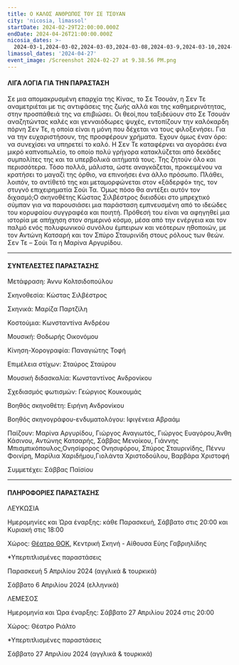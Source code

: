 ```yaml
---
title: Ο ΚΑΛΟΣ ΑΝΘΡΩΠΟΣ ΤΟΥ ΣΕ ΤΣΟΥΑΝ
city: 'nicosia, limassol'
startDate: 2024-02-29T22:00:00.000Z
endDate: 2024-04-26T21:00:00.000Z
nicosia_dates: >-
  2024-03-1,2024-03-02,2024-03-03,2024-03-08,2024-03-9,2024-03-10,2024-03-15,2024-03-16,2024-03-17,2024-03-22,2024-03-23,2024-03-24,2024-03-29,2024-03-30,2024-03-31,2024-04-05,2024-04-06,2024-04-07,2024-04-12,2024-04-13,2024-04-14
limassol_dates: '2024-04-27'
event_image: /Screenshot 2024-02-27 at 9.38.56 PM.png
---
```


#### ΛΙΓΑ ΛΟΓΙΑ ΓΙΑ ΤΗΝ ΠΑΡΑΣΤΑΣΗ

Σε μια απομακρυσμένη	επαρχία	της Κίνας, το Σε Τσουάν,	η Σεν Τε αναμετριέται	με τις αντιφάσεις της ζωής αλλά και της καθημερινότητας, στην προσπάθειά της να επιβιώσει. Οι θεοί,που ταξιδεύουν στο Σε Τσουάν αναζητώντας καλές και γενναιόδωρες ψυχές, εντοπίζουν την καλόκαρδη πόρνη Σεν Τε, η οποία είναι η μόνη που δέχεται να τους φιλοξενήσει. Για να την ευχαριστήσουν, της προσφέρουν χρήματα. Έχουν όμως έναν όρο: να συνεχίσει να υπηρετεί το καλό. Η Σεν Τε καταφέρνει να αγοράσει ένα μικρό καπνοπωλείο, το οποίο πολύ γρήγορα κατακλύζεται από δεκάδες συμπολίτες της και τα υπερβολικά αιτήματά τους. Της ζητούν όλο και περισσότερα. Τόσο πολλά, μάλιστα, ώστε αναγκάζεται, προκειμένου να κρατήσει το μαγαζί της όρθιο, να επινοήσει ένα άλλο πρόσωπο. Πλάθει, λοιπόν, το αντίθετό της και μεταμορφώνεται στον «ξάδερφό» της, τον στυγνό επιχειρηματία Σούι Τα. Όμως πόσο θα αντέξει αυτόν τον διχασμό;Ο σκηνοθέτης Κώστας Σιλβέστρος διεισδύει στο μπρεχτικό σύμπαν για να παρουσιάσει μια παράσταση εμπνευσμένη από το ιδεώδες του κορυφαίου συγγραφέα και ποιητή. Πρόθεσή του είναι να αφηγηθεί μια ιστορία με απήχηση στον σημερινό κόσμο, μέσα από την ενέργεια και τον παλμό ενός πολυφωνικού συνόλου έμπειρων και νεότερων ηθοποιών, με τον Αντώνη Κατσαρή και τον Σπύρο Σταυρινίδη στους ρόλους των θεών. Σεν Τε – Σούι Τα η Μαρίνα Αργυρίδου.

***

#### ΣΥΝΤΕΛΕΣΤΕΣ ΠΑΡΑΣΤΑΣΗΣ

Μετάφραση:	Άννυ Κολτσιδοπούλου

Σκηνοθεσία:	Κώστας Σιλβέστρος

Σκηνικά: Μαρίζα Παρτζίλη

Κοστούμια:	Κωνσταντίνα Ανδρέου

Μουσική:	Θοδωρής Οικονόμου

Κίνηση-Χορογραφία:	Παναγιώτης Τοφή

Επιμέλεια στίχων:	Σταύρος Σταύρου

Μουσική διδασκαλία:	Κωνσταντίνος Ανδρονίκου

Σχεδιασμός φωτισμών:	Γεώργιος Κουκουμάς

Βοηθός σκηνοθέτη:	Ειρήνη Ανδρονίκου

Βοηθός σκηνογράφου-ενδυματολόγου:	Ιφιγένεια Αβραάμ

Παίζουν:	Μαρίνα Αργυρίδου, Γιώργος Αναγιωτός, Γιώργος Ευαγόρου,Άνθη Κάσινου, Αντώνης Κατσαρής, Σάββας Μενοίκου, Γιάννης Μπισμπικόπουλος,Ονησίφορος Ονησιφόρου, Σπύρος Σταυρινίδης, Πέννυ Φοινίρη, Μαρίλια Χαριδήμου,Γιολάντα Χριστοδούλου, Βαρβάρα Χριστοφή

Συμμετέχει:	Σάββας Παϊσίου

***

#### ΠΛΗΡΟΦΟΡΙΕΣ ΠΑΡΑΣΤΑΣΗΣ

ΛΕΥΚΩΣΙΑ

Ημερομηνίες και Ώρα έναρξης: κάθε Παρασκευή, Σάββατο στις 20:00 και Κυριακή στις 18:00

Χώρος: [Θέατρο ΘΟΚ](https://www.google.com/maps/place/%CE%98%CE%B5%CE%B1%CF%84%CF%81%CE%B9%CE%BA%CF%8C%CF%82+%CE%9F%CF%81%CE%B3%CE%B1%CE%BD%CE%B9%CF%83%CE%BC%CF%8C%CF%82+%CE%9A%CF%8D%CF%80%CF%81%CE%BF%CF%85,+%CE%98%CE%9F%CE%9A+%7C+Theatre+Organisation+of+Cyprus,+THOC/@35.1472989,33.3426257,14z/data=!4m10!1m2!2m1!1zzrjOtc6xz4TPgc6_IM64zr_Oug!3m6!1s0x14de1756be6f54f3:0xd51f772260b940ce!8m2!3d35.1681606!4d33.35533!15sChPOuM61zrHPhM-Bzr8gzrjOv866IgOIAQGSARdwZXJmb3JtaW5nX2FydHNfdGhlYXRlcuABAA!16s%2Fg%2F11c5rtv7gt?entry=ttu), Κεντρική Σκηνή -	Αίθουσα Εύης Γαβριηλίδης

\*Υπερτιτλισμένες παραστάσεις

Παρασκευή 5 Απριλίου 2024 (αγγλικά & τουρκικά)

Σάββατο 6 Απριλίου 2024 (ελληνικά)

ΛΕΜΕΣΟΣ

Ημερομηνία και Ώρα έναρξης: Σάββατο 27 Απριλίου 2024 στις 20:00

Χώρος: Θέατρο Ριάλτο

\*Υπερτιτλισμένες παραστάσεις

Σάββατο 27 Απριλίου 2024 (αγγλικά & τουρκικά)
